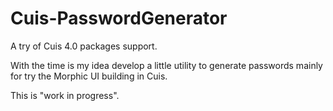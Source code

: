 Cuis-PasswordGenerator
======================

A try of Cuis 4.0 packages support.

With the time is my idea develop a little utility to generate passwords mainly for try the Morphic UI building in Cuis.

This is "work in progress".